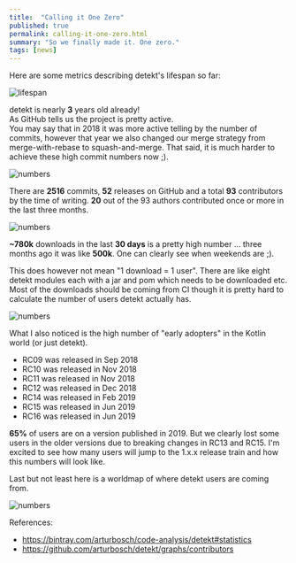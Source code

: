 ```yaml
---
title:  "Calling it One Zero"
published: true
permalink: calling-it-one-zero.html
summary: "So we finally made it. One zero."
tags: [news]
---
```


Here are some metrics describing detekt's lifespan so far:

![lifespan](/images/one-zero/1-lifespan.png)

detekt is nearly **3** years old already!  
As GitHub tells us the project is pretty active.  
You may say that in 2018 it was more active telling by the number of commits, however that year 
we also changed our merge strategy from merge-with-rebase to squash-and-merge.
That said, it is much harder to achieve these high commit numbers now ;).

![numbers](/images/one-zero/2-numbers.png)

There are **2516** commits, **52** releases on GitHub and a total **93** contributors by the time of writing.
**20** out of the 93 authors contributed once or more in the last three months.

![numbers](/images/one-zero/3-bintray-absolute.png)

**~780k** downloads in the last **30 days** is a pretty high number ... three months ago it was like **500k**.
One can clearly see when weekends are ;).

This does however not mean "1 download = 1 user". There are like eight detekt modules each with a jar and pom which needs to be downloaded etc.
Most of the downloads should be coming from CI though it is pretty hard to calculate the number of users detekt actually has.

![numbers](/images/one-zero/4-bintray-percent.png)

What I also noticed is the high number of "early adopters" in the Kotlin world (or just detekt).
- RC09 was released in Sep 2018
- RC10 was released in Nov 2018
- RC11 was released in Nov 2018
- RC12 was released in Dec 2018
- RC14 was released in Feb 2019
- RC15 was released in Jun 2019
- RC16 was released in Jun 2019

**65%** of users are on a version published in 2019. But we clearly lost some users in the older versions due to breaking changes in RC13 and RC15.
I'm excited to see how many users will jump to the 1.x.x release train and how this numbers will look like.

Last but not least here is a worldmap of where detekt users are coming from.

![numbers](/images/one-zero/5-bintray-world.png)

References:
- https://bintray.com/arturbosch/code-analysis/detekt#statistics
- https://github.com/arturbosch/detekt/graphs/contributors
